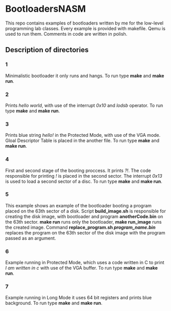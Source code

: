 # BootloadersNASM
This repo contains examples of bootloaders written by me for the low-level programming lab classes. Every example is provided with makefile. 
Qemu is used to run them. Comments in code are written in polish.

## Description of directories

### 1

Minimalistic bootloader it only runs and hangs. To run type **make** and **make run**.

### 2

Prints *hello world*, with use of the interrupt *0x10* and *lodsb* operator. To run type **make** and **make run**.

### 3

Prints blue string *hello!* in the Protected Mode, with use of the VGA mode. Gloal Descriptor Table is placed in the another file. To run type **make** and **make run**.

### 4

First and second stage of the booting proccess. It prints *?!*. 
The code responsible for printing *!* is placed in the second sector. The interrupt *0x13* is used to load a second sector of a disc.
To run type **make** and **make run**.

### 5

This example shows an example of the bootloader booting a program placed on the 63th sector of a disk.
Script **build_image.sh** is responsible for creating the disk image, with bootloader and program **anotherCode.bin** on the 63th sector.
**make run** runs only the bootloader, **make run_image** runs the created image. Command **replace_program.sh ***program_name.bin*****
replaces the program on the 63th sector of the disk image with the program passed as an argument.

### 6

Example running in Protected Mode, which uses a code written in C to print *I am written in c* with use of the VGA buffer.
To run type **make** and **make run**.

### 7

Example running in Long Mode it uses 64 bit registers and prints blue background.
To run type **make** and **make run**.
